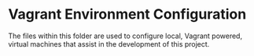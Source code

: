 Vagrant Environment Configuration
=======================================

The files within this folder are used to configure local, Vagrant powered,
virtual machines that assist in the development of this project.
